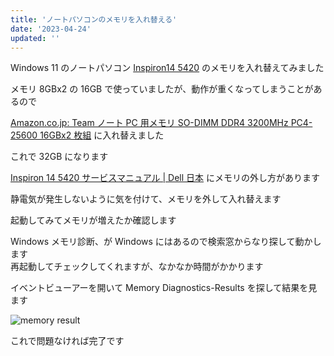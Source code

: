 ```yaml
---
title: 'ノートパソコンのメモリを入れ替える'
date: '2023-04-24'
updated: ''
---
```


Windows 11 のノートパソコン [Inspiron14 5420](https://www.dell.com/ja-jp/shop/%E3%83%87%E3%83%AB%E3%81%AE%E3%83%8E%E3%83%BC%E3%83%88%E3%83%91%E3%82%BD%E3%82%B3%E3%83%B3/inspiron-14%E3%83%8E%E3%83%BC%E3%83%88%E3%83%91%E3%82%BD%E3%82%B3%E3%83%B3/spd/inspiron-14-5420-laptop) のメモリを入れ替えてみました

メモリ 8GBx2 の 16GB で使っていましたが、動作が重くなってしまうことがあるので

[Amazon.co.jp: Team ノート PC 用メモリ SO-DIMM DDR4 3200MHz PC4-25600 16GBx2 枚組](https://www.amazon.co.jp/gp/product/B08X9ZWND2/ref=ppx_yo_dt_b_asin_title_o01_s00) に入れ替えました

これで 32GB になります

[Inspiron 14 5420 サービスマニュアル \| Dell 日本](https://www.dell.com/support/manuals/ja-jp/inspiron-14-5420-laptop/inspiron-14-5420-service-manual/%E3%83%A1%E3%83%A2%E3%83%AA%E3%83%BC-%E3%83%A2%E3%82%B8%E3%83%A5%E3%83%BC%E3%83%AB%E3%81%AE%E5%8F%96%E3%82%8A%E5%A4%96%E3%81%97?guid=guid-e6f32511-e34c-465c-a764-e6a24d3bad58&lang=ja-jp) にメモリの外し方があります

静電気が発生しないように気を付けて、メモリを外して入れ替えます

起動してみてメモリが増えたか確認します

Windows メモリ診断、が Windows にはあるので検索窓からなり探して動かします  
再起動してチェックしてくれますが、なかなか時間がかかります

イベントビューアーを開いて Memory Diagnostics-Results を探して結果を見ます

![memory result](/change-laptop-memory/memory.webp)

これで問題なければ完了です
